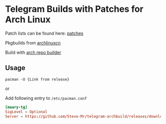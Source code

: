 # Telegram Builds with Patches for Arch Linux

Patch lists can be found here: [patches](pkgbuilds/telegram-desktop-sakari)

Pkgbuilds from [archlinuxcn](https://github.com/archlinuxcn/repo/tree/master/archlinuxcn/telegram-desktop-lily)

Build with [arch repo builder](https://github.com/sakarie9/arch-repo-builder)

## Usage

`pacman -U {Link from release}`

or

Add following entry to `/etc/pacman.conf`

```conf
[maary-tg]
SigLevel = Optional
Server = https://github.com/Steve-Mr/telegram-archbuild/releases/download/repo
```
